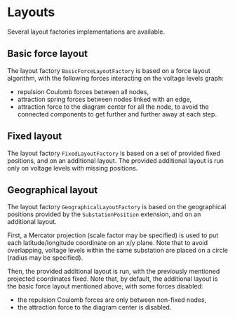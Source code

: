 # Layouts

Several layout factories implementations are available.

## Basic force layout
The layout factory `BasicForceLayoutFactory` is based on a force layout algorithm, with the following forces interacting on the voltage levels graph:
- repulsion Coulomb forces between all nodes,
- attraction spring forces between nodes linked with an edge,
- attraction force to the diagram center for all the node, to avoid the connected components to get further and further away at each step.

## Fixed layout
The layout factory `FixedLayoutFactory` is based on a set of provided fixed positions, and on an additional layout.
The provided additional layout is run only on voltage levels with missing positions.

## Geographical layout
The layout factory `GeographicalLayoutFactory` is based on the geographical positions provided by the `SubstationPosition` extension, and on an additional layout.

First, a Mercator projection (scale factor may be specified) is used to put each latitude/longitude coordinate on an x/y plane.
Note that to avoid overlapping, voltage levels within the same substation are placed on a circle (radius may be specified). 

Then, the provided additional layout is run, with the previously mentioned projected coordinates fixed.
Note that, by default, the additional layout is the basic force layout mentioned above, with some forces disabled:
- the repulsion Coulomb forces are only between non-fixed nodes,
- the attraction force to the diagram center is disabled.
